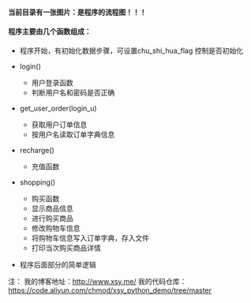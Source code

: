 #### 当前目录有一张图片：是程序的流程图！！！

#### 程序主要由几个函数组成：
- 程序开始，有初始化数据步骤，可设置chu_shi_hua_flag 控制是否初始化

- login()
  - 用户登录函数
  - 判断用户名和密码是否正确

- get_user_order(login_u)
  - 获取用户订单信息
  - 按用户名读取订单字典信息
  
- recharge()
  - 充值函数

- shopping()
    - 购买函数
    - 显示商品信息
    - 进行购买商品
    - 修改购物车信息
    - 将购物车信息写入订单字典，存入文件
    - 打印当次购买商品详情

- 程序后面部分的简单逻辑

注：
我的博客地址：http://www.xsy.me/
我的代码仓库：https://code.aliyun.com/chmod/xsy_python_demo/tree/master
